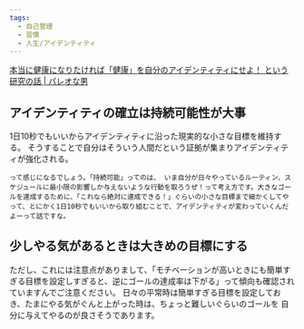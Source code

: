 ```yaml
---
tags:
  - 自己管理
  - 習慣
  - 人生/アイデンティティ
---
```

[本当に健康になりたければ「健康」を自分のアイデンティティにせよ！ という研究の話 | パレオな男](https://yuchrszk.blogspot.com/2024/04/blog-post_12.html)

## アイデンティティの確立は持続可能性が大事

1日10秒でもいいからアイデンティティに沿った現実的な小さな目標を維持する。
そうすることで自分はそういう人間だという証拠が集まりアイデンティティが強化される。

```
って感じになるでしょう。「持続可能」ってのは、 いま自分が日々やっているルーティン、スケジュールに最小限の影響しか与えないような行動を取ろうぜ！って考え方です。大きなゴールを達成するために、「これなら絶対に達成できる！」ぐらいの小さな目標まで細かくしてやって、とにかく1日10秒でもいいから取り組むことで、アイデンティティが変わっていくんだよーって話ですな。
```

## 少しやる気があるときは大きめの目標にする

ただし、これには注意点がありまして、「モチベーションが高いときにも簡単すぎる目標を設定しすぎると、逆にゴールの達成率は下がる」って傾向も確認されていますんでご注意ください。 日々の平常時は簡単すぎる目標を設定しておき、たまにやる気がぐんと上がった時は、ちょっと難しいぐらいのゴールを 自分に与えてやるのが良さそうであります。

